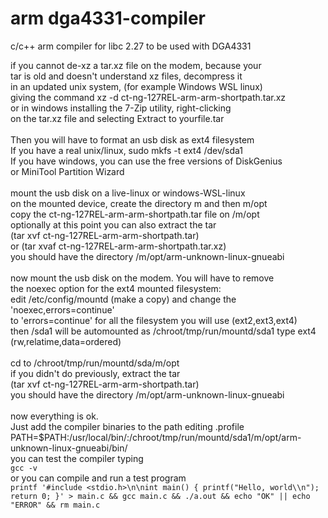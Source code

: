 # arm dga4331-compiler
c/c++ arm compiler for libc 2.27 to be used with DGA4331

if you cannot de-xz a tar.xz file on the modem, because your<BR>
tar is old and doesn't understand xz files, decompress it<BR>
in an updated unix system, (for example Windows WSL linux)<BR>
giving the command xz -d ct-ng-127REL-arm-arm-shortpath.tar.xz<BR>
or in windows installing the 7-Zip utility, right-clicking<BR>
on the tar.xz file and selecting Extract to yourfile.tar<BR>
<BR>
Then you will have to format an usb disk as ext4 filesystem<BR>
If you have a real unix/linux, sudo mkfs -t ext4 /dev/sda1<BR>
If you have windows, you can use the free versions of DiskGenius<BR>
or MiniTool Partition Wizard<BR>
<BR>
mount the usb disk on a live-linux or windows-WSL-linux<BR>
on the mounted device, create the directory m and then m/opt<BR>
copy the ct-ng-127REL-arm-arm-shortpath.tar file on /m/opt<BR>
optionally at this point you can also extract the tar<BR>
(tar xvf ct-ng-127REL-arm-arm-shortpath.tar)<BR> or
(tar xvaf ct-ng-127REL-arm-arm-shortpath.tar.xz)<BR>
you should have the directory /m/opt/arm-unknown-linux-gnueabi<BR>
<BR>
now mount the usb disk on the modem. You will have to remove<BR>
the noexec option for the ext4 mounted filesystem:<BR>
edit /etc/config/mountd (make a copy) and change the 'noexec,errors=continue'<BR>
to 'errors=continue' for all the filesystem you will use (ext2,ext3,ext4)<BR>
then /sda1 will be automounted as /chroot/tmp/run/mountd/sda1 type ext4 (rw,relatime,data=ordered)<BR>
<BR>
cd to /chroot/tmp/run/mountd/sda/m/opt<BR>
if you didn't do previously, extract the tar <BR>
(tar xvf ct-ng-127REL-arm-arm-shortpath.tar)<BR>
you should have the directory /m/opt/arm-unknown-linux-gnueabi<BR>
<BR>
now everything is ok.<BR>
Just add the compiler binaries to the path editing .profile<BR> PATH=$PATH:/usr/local/bin/:/chroot/tmp/run/mountd/sda1/m/opt/arm-unknown-linux-gnueabi/bin/<BR>
you can test the compiler typing<BR>
`gcc -v`<BR>
or you can compile and run a test program<BR>
`printf '#include <stdio.h>\n\nint main() { printf("Hello, world\\n"); return 0; }' > main.c && gcc main.c && ./a.out && echo "OK" || echo "ERROR" && rm main.c`<BR>

